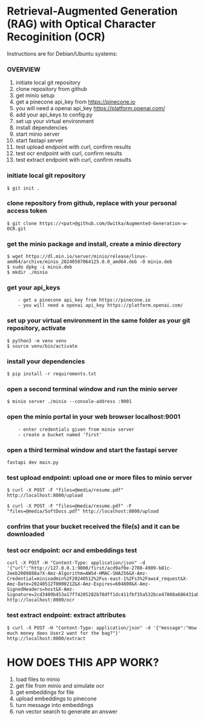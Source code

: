 # Retrieval-Augmented Generation (RAG) with Optical Character Recoginition (OCR)

Instructions are for Debian/Ubuntu systems:

### OVERVIEW
1. initiate local git repository
2. clone repository from github
3. get minio setup
4. get a pinecone api_key from https://pinecone.io
5. you will need a openai api_key https://platform.openai.com/
6. add your api_keys to config.py
7. set up your virtual environment
8. install dependencies
9. start minio server
10. start fastapi server
11. test upload endpoint with curl, confirm results
12. test ocr endpoint with curl, confirm results
13. test extract endpoint with curl, confirm results

### initiate local git repository
```
$ git init .
```

### clone repository from github, replace <pat> with your personal access token
```
$ git clone https://<pat>@github.com/dwitka/Augmented-Generation-w-OCR.git
```

### get the minio package and install, create a minio directory
```
$ wget https://dl.min.io/server/minio/release/linux-amd64/archive/minio_20240507064125.0.0_amd64.deb -O minio.deb
$ sudo dpkg -i minio.deb
$ mkdir ./minio
```

### get your api_keys
        - get a pinecone api_key from https://pinecone.io
        - you will need a openai api_key https://platform.openai.com/

### set up your virtual environment in the same folder as your git repository, activate
```
$ python3 -m venv venv
$ source venv/bin/activate
```

### install your dependencies
```
$ pip install -r requirements.txt
```

### open a second terminal window and run the minio server
```
$ minio server ./minio --console-address :9001
```

### open the minio portal in your web browser localhost:9001
        - enter credentials given from minio server
        - create a bucket named 'first'

### open a third terminal window and start the fastapi server
```
fastapi dev main.py
```

### test upload endpoint: upload one or more files to minio server
```
$ curl -X POST -F "files=@media/resume.pdf" http://localhost:8000/upload

$ curl -X POST -F "files=@media/resume.pdf" -F "files=@media/SoftDocs.pdf" http://localhost:8000/upload
```

### confrim that your bucket received the file(s) and it can be downloaded

### test ocr endpoint: ocr and embeddings test
```
curl -X POST -H "Content-Type: application/json" -d '{"url":"http://127.0.0.1:9000/first/acd9af0e-2708-4909-b81c-2eeb2009888a?X-Amz-Algorithm=AWS4-HMAC-SHA256&X-Amz-Credential=minioadmin%2F20240512%2Fus-east-1%2Fs3%2Faws4_request&X-Amz-Date=20240512T000021Z&X-Amz-Expires=604800&X-Amz-SignedHeaders=host&X-Amz-Signature=2cd3409b453a17f74205282b70dff1dc411fbf35a532bce47008a686431ab0e9"}' http://localhost:8000/ocr
```

### test extract endpoint: extract attributes
```
$ curl -X POST -H "Content-Type: application/json" -d '{"message":"How much money does User2 want for the bag?"}' http://localhost:8000/extract
```

# HOW DOES THIS APP WORK?
1. load files to minio
2. get file from minio and simulate ocr
3. get embeddings for file
4. upload embeddings to pinecone
5. turn message into embeddings
6. run vector search to generate an answer
